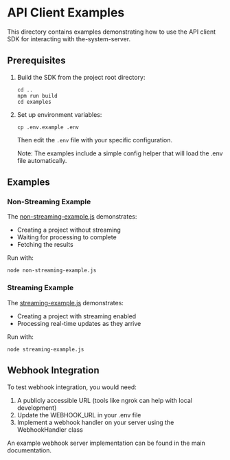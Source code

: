 # API Client Examples

This directory contains examples demonstrating how to use the API client SDK for interacting with the-system-server.

## Prerequisites

1. Build the SDK from the project root directory:
   ```
   cd ..
   npm run build
   cd examples
   ```

2. Set up environment variables:
   ```
   cp .env.example .env
   ```
   Then edit the `.env` file with your specific configuration.
   
   Note: The examples include a simple config helper that will load the .env file automatically.

## Examples

### Non-Streaming Example

The [non-streaming-example.js](./non-streaming-example.js) demonstrates:
- Creating a project without streaming
- Waiting for processing to complete
- Fetching the results

Run with:
```
node non-streaming-example.js
```

### Streaming Example

The [streaming-example.js](./streaming-example.js) demonstrates:
- Creating a project with streaming enabled
- Processing real-time updates as they arrive

Run with:
```
node streaming-example.js
```

## Webhook Integration

To test webhook integration, you would need:
1. A publicly accessible URL (tools like ngrok can help with local development)
2. Update the WEBHOOK_URL in your .env file
3. Implement a webhook handler on your server using the WebhookHandler class

An example webhook server implementation can be found in the main documentation.